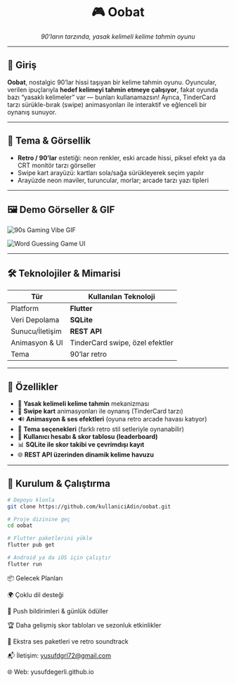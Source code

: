 <!-- Oobat README.md -->

<div align="center">

# 🎮 Oobat

*90’ların tarzında, yasak kelimeli kelime tahmin oyunu*

</div>

---

## 🚀 Giriş

**Oobat**, nostalgic 90’lar hissi taşıyan bir kelime tahmin oyunu. Oyuncular, verilen ipuçlarıyla **hedef kelimeyi tahmin etmeye çalışıyor**, fakat oyunda bazı “yasaklı kelimeler” var — bunları kullanamazsın! Ayrıca, TinderCard tarzı sürükle-bırak (swipe) animasyonları ile interaktif ve eğlenceli bir oynanış sunuyor.

---

## 🎨 Tema & Görsellik

- **Retro / 90’lar** estetiği: neon renkler, eski arcade hissi, piksel efekt ya da CRT monitör tarzı görseller  
- Swipe kart arayüzü: kartları sola/sağa sürükleyerek seçim yapılır  
- Arayüzde neon maviler, turuncular, morlar; arcade tarzı yazı tipleri  

---

## 🖼️ Demo Görseller & GIF

![90s Gaming Vibe GIF](https://media.giphy.com/media/3oEjI6SIIHBdRxXI40/giphy.gif)  

![Word Guessing Game UI](https://via.placeholder.com/600x400.png?text=Oobat+%2D+Word+Guess+UI+Placeholder)  

---

## 🛠️ Teknolojiler & Mimarisi

| Tür | Kullanılan Teknoloji |
|---|---|
| Platform | **Flutter** |
| Veri Depolama | **SQLite** |
| Sunucu/İletişim | **REST API** |
| Animasyon & UI | TinderCard swipe, özel efektler |
| Tema | 90’lar retro |

---

## 🔑 Özellikler

- 🧩 **Yasak kelimeli kelime tahmin** mekanizması  
- 📱 **Swipe kart** animasyonları ile oynanış (TinderCard tarzı)  
- 🔊 **Animasyon & ses efektleri** (oyuna retro arcade havası katıyor)  
- 🎨 **Tema seçenekleri** (farklı retro stil setleriyle oynanabilir)  
- 👤 **Kullanıcı hesabı & skor tablosu (leaderboard)**  
- 📊 **SQLite ile skor takibi ve çevrimdışı kayıt**  
- 🌐 **REST API üzerinden dinamik kelime havuzu**  

---

## 🧩 Kurulum & Çalıştırma

```bash
# Depoyu klonla
git clone https://github.com/kullaniciAdin/oobat.git

# Proje dizinine geç
cd oobat

# Flutter paketlerini yükle
flutter pub get

# Android ya da iOS için çalıştır
flutter run
```
📦 Gelecek Planları

🌍 Çoklu dil desteği

🔔 Push bildirimleri & günlük ödüller

🏆 Daha gelişmiş skor tabloları ve sezonluk etkinlikler

🎵 Ekstra ses paketleri ve retro soundtrack

📬 İletişim: yusufdgrl72@gmail.com

🌐 Web: yusufdegerli.github.io
